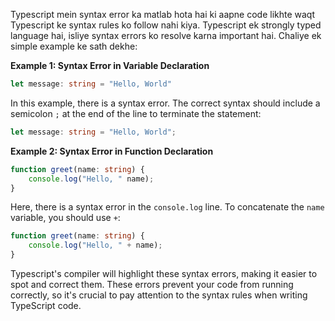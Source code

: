 Typescript mein syntax error ka matlab hota hai ki aapne code likhte waqt Typescript ke syntax rules ko follow nahi kiya. Typescript ek strongly typed language hai, isliye syntax errors ko resolve karna important hai. Chaliye ek simple example ke sath dekhe:

**Example 1: Syntax Error in Variable Declaration**
```typescript
let message: string = "Hello, World"
```
In this example, there is a syntax error. The correct syntax should include a semicolon `;` at the end of the line to terminate the statement:

```typescript
let message: string = "Hello, World";
```

**Example 2: Syntax Error in Function Declaration**
```typescript
function greet(name: string) {
    console.log("Hello, " name);
}
```
Here, there is a syntax error in the `console.log` line. To concatenate the `name` variable, you should use `+`:

```typescript
function greet(name: string) {
    console.log("Hello, " + name);
}
```

Typescript's compiler will highlight these syntax errors, making it easier to spot and correct them. These errors prevent your code from running correctly, so it's crucial to pay attention to the syntax rules when writing TypeScript code.